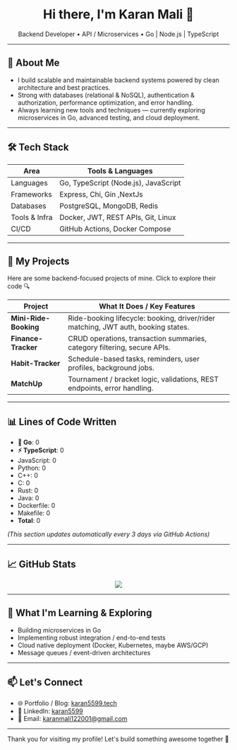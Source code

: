 <!-- HEADER / INTRO -->

<div align="center">
  <h1>Hi there, I'm <strong>Karan Mali</strong> 👋</h1>
  <p>Backend Developer • API / Microservices • Go | Node.js | TypeScript</p>
</div>

---

## 🔭 About Me

- I build scalable and maintainable backend systems powered by clean architecture and best practices.
- Strong with databases (relational & NoSQL), authentication & authorization, performance optimization, and error handling.
- Always learning new tools and techniques — currently exploring microservices in Go, advanced testing, and cloud deployment.

---

## 🛠 Tech Stack

| Area          | Tools & Languages                    |
| ------------- | ------------------------------------ |
| Languages     | Go, TypeScript (Node.js), JavaScript |
| Frameworks    | Express, Chi, Gin ,NextJs            |
| Databases     | PostgreSQL, MongoDB, Redis           |
| Tools & Infra | Docker, JWT, REST APIs, Git, Linux   |
| CI/CD         | GitHub Actions, Docker Compose       |

---

## 📁 My Projects

Here are some backend-focused projects of mine. Click to explore their code 🔍

| Project               | What It Does / Key Features                                                       |
| --------------------- | --------------------------------------------------------------------------------- |
| **Mini-Ride-Booking** | Ride-booking lifecycle: booking, driver/rider matching, JWT auth, booking states. |
| **Finance-Tracker**   | CRUD operations, transaction summaries, category filtering, secure APIs.          |
| **Habit-Tracker**     | Schedule-based tasks, reminders, user profiles, background jobs.                  |
| **MatchUp**           | Tournament / bracket logic, validations, REST endpoints, error handling.          |

---

## 📊 Lines of Code Written

<!--LOC_START-->

- **🚀 Go**: 0
- **⚡ TypeScript**: 0
- JavaScript: 0
- Python: 0
- C++: 0
- C: 0
- Rust: 0
- Java: 0
- Dockerfile: 0
- Makefile: 0
- **Total**: 0

<!--LOC_END-->

_(This section updates automatically every 3 days via GitHub Actions)_

---

## 📈 GitHub Stats

<div align="center">
  <img src="https://github-readme-stats.vercel.app/api?username=karanmali2001&show_icons=true&theme=dark&hide=issues" />
</div>

---

## 🌱 What I'm Learning & Exploring

- Building microservices in Go
- Implementing robust integration / end-to-end tests
- Cloud native deployment (Docker, Kubernetes, maybe AWS/GCP)
- Message queues / event-driven architectures

---

## 📫 Let's Connect

- 🌐 Portfolio / Blog: [karan5599.tech](https://karan5599.tech)
- 💼 LinkedIn: [karan5599](https://www.linkedin.com/in/karan5599/)
- 📧 Email: [karanmali122001@gmail.com](mailto:karanmali122001@gmail.com)

---

Thank you for visiting my profile!
Let's build something awesome together 🤝
